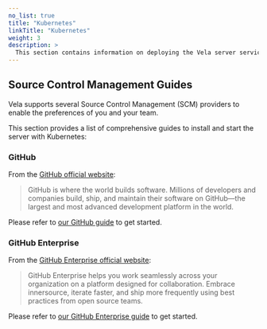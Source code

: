 ```yaml
---
no_list: true
title: "Kubernetes"
linkTitle: "Kubernetes"
weight: 3
description: >
  This section contains information on deploying the Vela server service with Kubernetes.
---
```


## Source Control Management Guides

Vela supports several Source Control Management (SCM) providers to enable the preferences of you and your team.

This section provides a list of comprehensive guides to install and start the server with Kubernetes:

### GitHub

From the [GitHub official website](https://github.com/about/):

> GitHub is where the world builds software. Millions of developers and companies build, ship, and maintain their software on GitHub—the largest and most advanced development platform in the world.

Please refer to [our GitHub guide](/docs/administration/server/kubernetes/github/) to get started.

### GitHub Enterprise

From the [GitHub Enterprise official website](https://github.com/enterprise):

> GitHub Enterprise helps you work seamlessly across your organization on a platform designed for collaboration. Embrace innersource, iterate faster, and ship more frequently using best practices from open source teams.

Please refer to [our GitHub Enterprise guide](/docs/administration/server/kubernetes/github_enterprise/) to get started.

